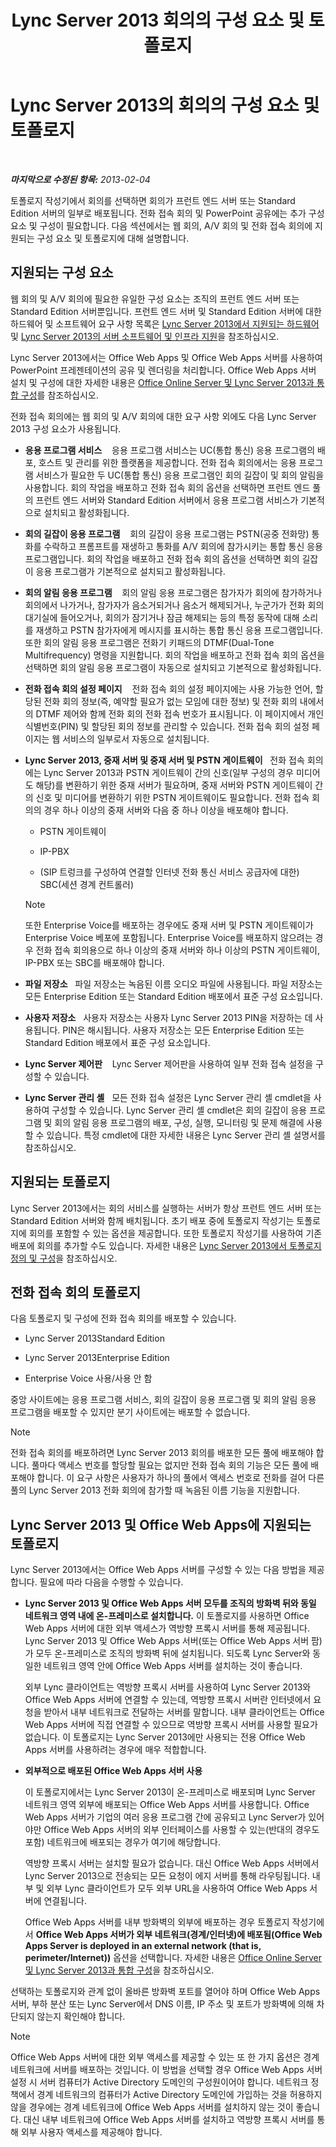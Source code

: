 ﻿---
title: Lync Server 2013 회의의 구성 요소 및 토폴로지
TOCTitle: 회의의 구성 요소 및 토폴로지
ms:assetid: eb83052a-3360-4ba1-a6a0-6ee419942809
ms:mtpsurl: https://technet.microsoft.com/ko-kr/library/Gg399061(v=OCS.15)
ms:contentKeyID: 49305424
ms.date: 08/10/2015
mtps_version: v=OCS.15
ms.translationtype: HT
---

# Lync Server 2013의 회의의 구성 요소 및 토폴로지

 

_**마지막으로 수정된 항목:** 2013-02-04_

토폴로지 작성기에서 회의를 선택하면 회의가 프런트 엔드 서버 또는 Standard Edition 서버의 일부로 배포됩니다. 전화 접속 회의 및 PowerPoint 공유에는 추가 구성 요소 및 구성이 필요합니다. 다음 섹션에서는 웹 회의, A/V 회의 및 전화 접속 회의에 지원되는 구성 요소 및 토폴로지에 대해 설명합니다.

## 지원되는 구성 요소

웹 회의 및 A/V 회의에 필요한 유일한 구성 요소는 조직의 프런트 엔드 서버 또는 Standard Edition 서버뿐입니다. 프런트 엔드 서버 및 Standard Edition 서버에 대한 하드웨어 및 소프트웨어 요구 사항 목록은 [Lync Server 2013에서 지원되는 하드웨어](lync-server-2013-supported-hardware.md) 및 [Lync Server 2013의 서버 소프트웨어 및 인프라 지원](lync-server-2013-server-software-and-infrastructure-support.md)을 참조하십시오.

Lync Server 2013에서는 Office Web Apps 및 Office Web Apps 서버를 사용하여 PowerPoint 프레젠테이션의 공유 및 렌더링을 처리합니다. Office Web Apps 서버 설치 및 구성에 대한 자세한 내용은 [Office Online Server 및 Lync Server 2013과 통합 구성](lync-server-2013-enabling-office-web-apps-server-and-lync-server-2013.md)를 참조하십시오.

전화 접속 회의에는 웹 회의 및 A/V 회의에 대한 요구 사항 외에도 다음 Lync Server 2013 구성 요소가 사용됩니다.

  - **응용 프로그램 서비스**    응용 프로그램 서비스는 UC(통합 통신) 응용 프로그램의 배포, 호스트 및 관리를 위한 플랫폼을 제공합니다. 전화 접속 회의에서는 응용 프로그램 서비스가 필요한 두 UC(통합 통신) 응용 프로그램인 회의 길잡이 및 회의 알림을 사용합니다. 회의 작업을 배포하고 전화 접속 회의 옵션을 선택하면 프런트 엔드 풀의 프런트 엔드 서버와 Standard Edition 서버에서 응용 프로그램 서비스가 기본적으로 설치되고 활성화됩니다.

  - **회의 길잡이 응용 프로그램**    회의 길잡이 응용 프로그램는 PSTN(공중 전화망) 통화를 수락하고 프롬프트를 재생하고 통화를 A/V 회의에 참가시키는 통합 통신 응용 프로그램입니다. 회의 작업을 배포하고 전화 접속 회의 옵션을 선택하면 회의 길잡이 응용 프로그램가 기본적으로 설치되고 활성화됩니다.

  - **회의 알림 응용 프로그램**    회의 알림 응용 프로그램은 참가자가 회의에 참가하거나 회의에서 나가거나, 참가자가 음소거되거나 음소거 해제되거나, 누군가가 전화 회의 대기실에 들어오거나, 회의가 잠기거나 잠금 해제되는 등의 특정 동작에 대해 소리를 재생하고 PSTN 참가자에게 메시지를 표시하는 통합 통신 응용 프로그램입니다. 또한 회의 알림 응용 프로그램은 전화기 키패드의 DTMF(Dual-Tone Multifrequency) 명령을 지원합니다. 회의 작업을 배포하고 전화 접속 회의 옵션을 선택하면 회의 알림 응용 프로그램이 자동으로 설치되고 기본적으로 활성화됩니다.

  - **전화 접속 회의 설정 페이지**    전화 접속 회의 설정 페이지에는 사용 가능한 언어, 할당된 전화 회의 정보(즉, 예약할 필요가 없는 모임에 대한 정보) 및 전화 회의 내에서의 DTMF 제어와 함께 전화 회의 전화 접속 번호가 표시됩니다. 이 페이지에서 개인식별번호(PIN) 및 할당된 회의 정보를 관리할 수 있습니다. 전화 접속 회의 설정 페이지는 웹 서비스의 일부로서 자동으로 설치됩니다.

  - **Lync Server 2013, 중재 서버 및 중재 서버 및 PSTN 게이트웨이**   전화 접속 회의에는 Lync Server 2013과 PSTN 게이트웨이 간의 신호(일부 구성의 경우 미디어도 해당)를 변환하기 위한 중재 서버가 필요하며, 중재 서버와 PSTN 게이트웨이 간의 신호 및 미디어를 변환하기 위한 PSTN 게이트웨이도 필요합니다. 전화 접속 회의의 경우 하나 이상의 중재 서버와 다음 중 하나 이상을 배포해야 합니다.
    
      - PSTN 게이트웨이
    
      - IP-PBX
    
      - (SIP 트렁크를 구성하여 연결할 인터넷 전화 통신 서비스 공급자에 대한) SBC(세션 경계 컨트롤러)
    

    > [!NOTE]
    > 또한 Enterprise Voice를 배포하는 경우에도 중재 서버 및 PSTN 게이트웨이가 Enterprise Voice 베포에 포함됩니다. Enterprise Voice를 배포하지 않으려는 경우 전화 접속 회의용으로 하나 이상의 중재 서버와 하나 이상의 PSTN 게이트웨이, IP-PBX 또는 SBC를 배포해야 합니다.



  - **파일 저장소**   파일 저장소는 녹음된 이름 오디오 파일에 사용됩니다. 파일 저장소는 모든 Enterprise Edition 또는 Standard Edition 배포에서 표준 구성 요소입니다.

  - **사용자 저장소**   사용자 저장소는 사용자 Lync Server 2013 PIN을 저장하는 데 사용됩니다. PIN은 해시됩니다. 사용자 저장소는 모든 Enterprise Edition 또는 Standard Edition 배포에서 표준 구성 요소입니다.

  - **Lync Server 제어판**    Lync Server 제어판을 사용하여 일부 전화 접속 설정을 구성할 수 있습니다.

  - **Lync Server 관리 셸**   모든 전화 접속 설정은 Lync Server 관리 셸 cmdlet을 사용하여 구성할 수 있습니다. Lync Server 관리 셸 cmdlet은 회의 길잡이 응용 프로그램 및 회의 알림 응용 프로그램의 배포, 구성, 실행, 모니터링 및 문제 해결에 사용할 수 있습니다. 특정 cmdlet에 대한 자세한 내용은 Lync Server 관리 셸 설명서를 참조하십시오.

## 지원되는 토폴로지

Lync Server 2013에서는 회의 서비스를 실행하는 서버가 항상 프런트 엔드 서버 또는 Standard Edition 서버와 함께 배치됩니다. 초기 배포 중에 토폴로지 작성기는 토폴로지에 회의를 포함할 수 있는 옵션을 제공합니다. 또한 토폴로지 작성기를 사용하여 기존 배포에 회의를 추가할 수도 있습니다. 자세한 내용은 [Lync Server 2013에서 토폴로지 정의 및 구성](lync-server-2013-defining-and-configuring-the-topology.md)을 참조하십시오.

## 전화 접속 회의 토폴로지

다음 토폴로지 및 구성에 전화 접속 회의를 배포할 수 있습니다.

  - Lync Server 2013Standard Edition

  - Lync Server 2013Enterprise Edition

  - Enterprise Voice 사용/사용 안 함

중앙 사이트에는 응용 프로그램 서비스, 회의 길잡이 응용 프로그램 및 회의 알림 응용 프로그램을 배포할 수 있지만 분기 사이트에는 배포할 수 없습니다.


> [!NOTE]
> 전화 접속 회의를 배포하려면 Lync Server 2013 회의를 배포한 모든 풀에 배포해야 합니다. 풀마다 액세스 번호를 할당할 필요는 없지만 전화 접속 회의 기능은 모든 풀에 배포해야 합니다. 이 요구 사항은 사용자가 하나의 풀에서 액세스 번호로 전화를 걸어 다른 풀의 Lync Server 2013 전화 회의에 참가할 때 녹음된 이름 기능을 지원합니다.



## Lync Server 2013 및 Office Web Apps에 지원되는 토폴로지

Lync Server 2013에서는 Office Web Apps 서버를 구성할 수 있는 다음 방법을 제공합니다. 필요에 따라 다음을 수행할 수 있습니다.

  - **Lync Server 2013 및 Office Web Apps 서버 모두를 조직의 방화벽 뒤와 동일 네트워크 영역 내에 온-프레미스로 설치합니다.** 이 토폴로지를 사용하면 Office Web Apps 서버에 대한 외부 액세스가 역방향 프록시 서버를 통해 제공됩니다. Lync Server 2013 및 Office Web Apps 서버(또는 Office Web Apps 서버 팜)가 모두 온-프레미스로 조직의 방화벽 뒤에 설치됩니다. 되도록 Lync Server와 동일한 네트워크 영역 안에 Office Web Apps 서버를 설치하는 것이 좋습니다.
    
    외부 Lync 클라이언트는 역방향 프록시 서버를 사용하여 Lync Server 2013와 Office Web Apps 서버에 연결할 수 있는데, 역방향 프록시 서버란 인터넷에서 요청을 받아서 내부 네트워크로 전달하는 서버를 말합니다. 내부 클라이언트는 Office Web Apps 서버에 직접 연결할 수 있으므로 역방향 프록시 서버를 사용할 필요가 없습니다. 이 토폴로지는 Lync Server 2013에만 사용되는 전용 Office Web Apps 서버를 사용하려는 경우에 매우 적합합니다.

  - **외부적으로 배포된 Office Web Apps 서버 사용**
    
    이 토폴로지에서는 Lync Server 2013이 온-프레미스로 배포되며 Lync Server 네트워크 영역 외부에 배포되는 Office Web Apps 서버를 사용합니다. Office Web Apps 서버가 기업의 여러 응용 프로그램 간에 공유되고 Lync Server가 있어야만 Office Web Apps 서버의 외부 인터페이스를 사용할 수 있는(반대의 경우도 포함) 네트워크에 배포되는 경우가 여기에 해당합니다.
    
    역방향 프록시 서버는 설치할 필요가 없습니다. 대신 Office Web Apps 서버에서 Lync Server 2013으로 전송되는 모든 요청이 에지 서버를 통해 라우팅됩니다. 내부 및 외부 Lync 클라이언트가 모두 외부 URL을 사용하여 Office Web Apps 서버에 연결됩니다.
    
    Office Web Apps 서버를 내부 방화벽의 외부에 배포하는 경우 토폴로지 작성기에서 **Office Web Apps 서버가 외부 네트워크(경계/인터넷)에 배포됨(Office Web Apps Server is deployed in an external network (that is, perimeter/Internet))** 옵션을 선택합니다. 자세한 내용은 [Office Online Server 및 Lync Server 2013과 통합 구성](lync-server-2013-enabling-office-web-apps-server-and-lync-server-2013.md)을 참조하십시오.

선택하는 토폴로지와 관계 없이 올바른 방화벽 포트를 열어야 하며 Office Web Apps 서버, 부하 분산 또는 Lync Server에서 DNS 이름, IP 주소 및 포트가 방화벽에 의해 차단되지 않는지 확인해야 합니다.


> [!NOTE]
> Office Web Apps 서버에 대한 외부 액세스를 제공할 수 있는 또 한 가지 옵션은 경계 네트워크에 서버를 배포하는 것입니다. 이 방법을 선택할 경우 Office Web Apps 서버 설정 시 서버 컴퓨터가 Active Directory 도메인의 구성원이어야 합니다. 네트워크 정책에서 경계 네트워크의 컴퓨터가 Active Directory 도메인에 가입하는 것을 허용하지 않을 경우에는 경계 네트워크에 Office Web Apps 서버를 설치하지 않는 것이 좋습니다. 대신 내부 네트워크에 Office Web Apps 서버를 설치하고 역방향 프록시 서버를 통해 외부 사용자 액세스를 제공해야 합니다.



